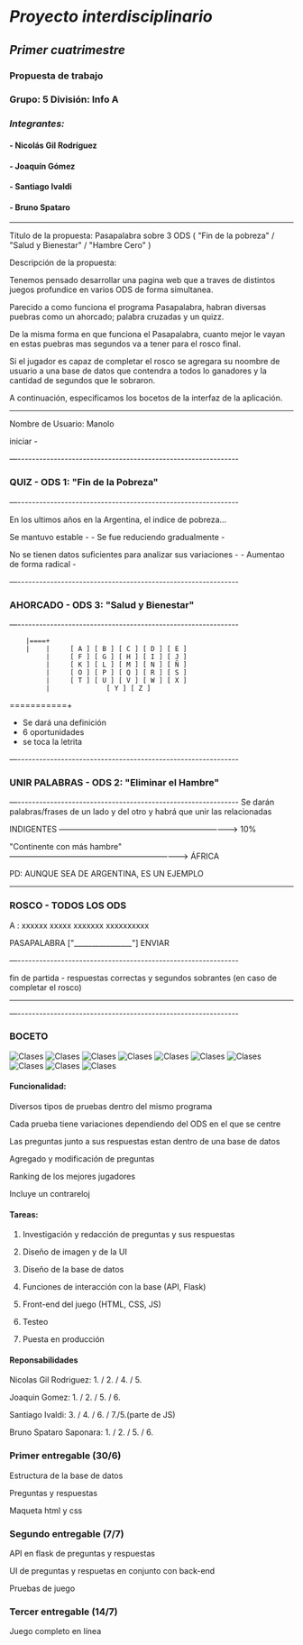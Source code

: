 # *Proyecto interdisciplinario*
## *Primer cuatrimestre*
### Propuesta de trabajo
### Grupo: 5   División: Info A
### *Integrantes:*
#### - Nicolás Gil Rodríguez
#### - Joaquín Gómez
#### - Santiago Ivaldi
#### - Bruno Spataro

___

Título de la propuesta:  Pasapalabra sobre 3 ODS ( "Fin de la pobreza" / "Salud y Bienestar" / "Hambre Cero" )


Descripción de la propuesta:

Tenemos pensado desarrollar una pagina web que a traves de distintos juegos profundice en varios ODS de forma simultanea.

Parecido a como funciona el programa Pasapalabra, habran diversas puebras como un ahorcado; palabra cruzadas y un quizz.

De la misma forma en que funciona el Pasapalabra, cuanto mejor le vayan en estas puebras mas segundos va a tener para el rosco final. 

Si el jugador es capaz de completar el rosco se agregara su noombre de usuario a una base de datos que contendra a todos lo ganadores y la cantidad de segundos que le sobraron.

A continuación, especificamos los bocetos de la interfaz de la aplicación.

___

Nombre de Usuario: Manolo


iniciar -  


—-------------------------------------------------------------
### QUIZ - ODS 1: "Fin de la Pobreza"



—-------------------------------------------------------------

En los ultimos años en la Argentina, el indice de pobreza...

Se mantuvo estable - 		- Se fue reduciendo gradualmente - 

No se tienen datos suficientes para analizar sus variaciones - 		- Aumentao de forma radical -


—-------------------------------------------------------------
### AHORCADO - ODS 3: "Salud y Bienestar"


—-------------------------------------------------------------

        |====+
        |    |     [ A ] [ B ] [ C ] [ D ] [ E ]
             |     [ F ] [ G ] [ H ] [ I ] [ J ]
             |     [ K ] [ L ] [ M ] [ N ] [ Ñ ]
             |     [ O ] [ P ] [ Q ] [ R ] [ S ]
             |     [ T ] [ U ] [ V ] [ W ] [ X ]
             |              [ Y ] [ Z ]
  ===========+ 
  * Se dará una definición
* 6 oportunidades
* se toca la letrita

—-------------------------------------------------------------
### UNIR PALABRAS - ODS 2: "Eliminar el Hambre"


—-------------------------------------------------------------
Se darán palabras/frases de un lado y del otro y habrá que unir las relacionadas

  INDIGENTES ———————————————————————> 10% 
  
  "Continente con más hambre" ———————————————————————> ÁFRICA
  
PD: AUNQUE SEA DE ARGENTINA, ES UN EJEMPLO
  _ _ _ _ _ _ _ _ _


### ROSCO - TODOS LOS ODS

A : xxxxxx xxxxx xxxxxxx xxxxxxxxxx

PASAPALABRA      ["________________"] ENVIAR

—-------------------------------------------------------------

fin de partida - respuestas correctas y segundos sobrantes (en caso de completar el rosco)

___

—-------------------------------------------------------------

### BOCETO
<img src="1.jpg" alt="Clases"/>
<img src="2.jpg" alt="Clases"/>
<img src="3.jpg" alt="Clases"/>
<img src="4.jpg" alt="Clases"/>
<img src="5.jpg" alt="Clases"/>
<img src="6.jpg" alt="Clases"/>
<img src="7.jpg" alt="Clases"/>
<img src="8.jpg" alt="Clases"/>
<img src="9.jpg" alt="Clases"/>
<img src="10.jpg" alt="Clases"/>


#### Funcionalidad:

Diversos tipos de pruebas dentro del mismo programa

Cada prueba tiene variaciones dependiendo del ODS en el que se centre

Las preguntas junto a sus respuestas estan dentro de una base de datos

Agregado y modificación de preguntas 

Ranking de los mejores jugadores

Incluye un contrareloj


#### Tareas:

1. Investigación y redacción de preguntas y sus respuestas

2. Diseño de imagen y de la UI

3. Diseño de la base de datos 

4. Funciones de interacción con la base (API, Flask) 

5. Front-end del juego (HTML, CSS, JS)

6. Testeo 

7. Puesta en producción


#### Reponsabilidades

Nicolas Gil Rodriguez: 1. / 2. / 4. / 5. 

Joaquin Gomez: 1. / 2. / 5. / 6.

Santiago Ivaldi: 3. / 4. / 6. / 7./5.(parte de JS)

Bruno Spataro Saponara: 1. / 2. / 5. / 6.



### Primer entregable (30/6)

Estructura de la base de datos

Preguntas y respuestas

Maqueta html y css

### Segundo entregable (7/7)

API en flask de preguntas y respuestas

UI de preguntas y respuetas en conjunto con back-end

Pruebas de juego

### Tercer entregable (14/7)

Juego completo en línea
